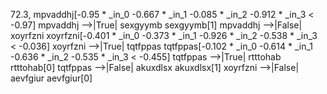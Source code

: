 72.3, mpvaddhj[-0.95 * _in_0 -0.667 * _in_1 -0.085 * _in_2 -0.912 * _in_3  < -0.97]
mpvaddhj -->|True| sexgyymb
sexgyymb[1]
mpvaddhj -->|False| xoyrfzni
xoyrfzni[-0.401 * _in_0 -0.373 * _in_1 -0.926 * _in_2 -0.538 * _in_3  < -0.036]
xoyrfzni -->|True| tqtfppas
tqtfppas[-0.102 * _in_0 -0.614 * _in_1 -0.636 * _in_2 -0.535 * _in_3  < -0.455]
tqtfppas -->|True| rtttohab
rtttohab[0]
tqtfppas -->|False| akuxdlsx
akuxdlsx[1]
xoyrfzni -->|False| aevfgiur
aevfgiur[0]

